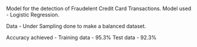 Model for the detection of Fraudelent Credit Card Transactions.
Model used - Logistic Regression.

Data - Under Sampling done to make a balanced dataset.

Accuracy achieved - Training data - 95.3%
                    Test data - 92.3%
                    
